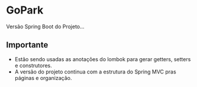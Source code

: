 # GoPark

Versão Spring Boot do Projeto...

## Importante

- Estão sendo usadas as anotações do lombok para gerar getters, setters e construtores.
- A versão do projeto continua com a estrutura do Spring MVC pras páginas e organização.
